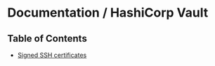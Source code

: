 # Documentation / HashiCorp Vault

## Table of Contents

- [Signed SSH certificates](/HashiCorp_Vault/signed-ssh-certificates.md)
